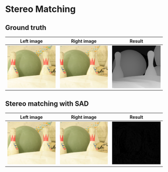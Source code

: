 # Stereo Matching
## Ground truth
| Left image | Right image | Result |
| ----------- | ------ | ------ |
| ![input1]   | ![input2] | ![gt] |

## Stereo matching with SAD
| Left image | Right image | Result |
| ----------- | ------ | ------ |
| ![input1]   | ![input2] | ![result] |

[input1]: https://github.com/erwin24092002/PROJECT---Stereo_Matching/blob/main/images/view1.png "left image"
[input2]: https://github.com/erwin24092002/PROJECT---Stereo_Matching/blob/main/images/view5.png "right image"
[gt]: https://github.com/erwin24092002/PROJECT---Stereo_Matching/blob/main/images/disp1.png "result image"
[result]: https://github.com/erwin24092002/PROJECT---Stereo_Matching/blob/main/images/result.png "result image"


